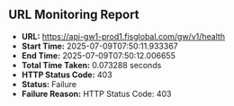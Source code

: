 ## URL Monitoring Report

- **URL:** https://api-gw1-prod1.fisglobal.com/gw/v1/health
- **Start Time:** 2025-07-09T07:50:11.933367
- **End Time:** 2025-07-09T07:50:12.006655
- **Total Time Taken:** 0.073288 seconds
- **HTTP Status Code:** 403
- **Status:** Failure
- **Failure Reason:** HTTP Status Code: 403

